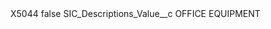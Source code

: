 <?xml version="1.0" encoding="UTF-8"?>
<CustomMetadata xmlns="http://soap.sforce.com/2006/04/metadata" xmlns:xsi="http://www.w3.org/2001/XMLSchema-instance" xmlns:xsd="http://www.w3.org/2001/XMLSchema">
    <label>X5044</label>
    <protected>false</protected>
    <values>
        <field>SIC_Descriptions_Value__c</field>
        <value xsi:type="xsd:string">OFFICE EQUIPMENT</value>
    </values>
</CustomMetadata>
